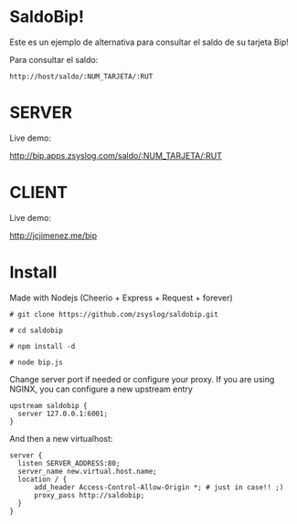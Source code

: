 # SaldoBip!

Este es un ejemplo de alternativa para consultar el saldo de su tarjeta Bip!

Para consultar el saldo:

```
http://host/saldo/:NUM_TARJETA/:RUT
```

# SERVER
Live demo:

http://bip.apps.zsyslog.com/saldo/:NUM_TARJETA/:RUT

# CLIENT

Live demo:

http://jcjimenez.me/bip

# Install

Made with Nodejs (Cheerio + Express + Request + forever)

```
# git clone https://github.com/zsyslog/saldobip.git

# cd saldobip

# npm install -d

# node bip.js
```

Change server port if needed or configure your proxy. If you are using NGINX, you can configure a new upstream entry

```
upstream saldobip {
  server 127.0.0.1:6001; 
}
```

And then a new virtualhost:

```
server {
  listen SERVER_ADDRESS:80;
  server_name new.virtual.host.name;
  location / {
	  add_header Access-Control-Allow-Origin *; # just in case!! ;)
	  proxy_pass http://saldobip;
  }
}
```


